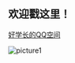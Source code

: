 
## 欢迎戳这里！
[好学长的QQ空间](https://user.qzone.qq.com/1296720187?ptlang=2052&source=namecardhoverqzone)
 
 
![picture1](https://github.com/LittlePrincezk/ZhiMaiKaBuLiaoMeiDeHaoXueZhang/blob/master/70f41111f405146b.jpg)
